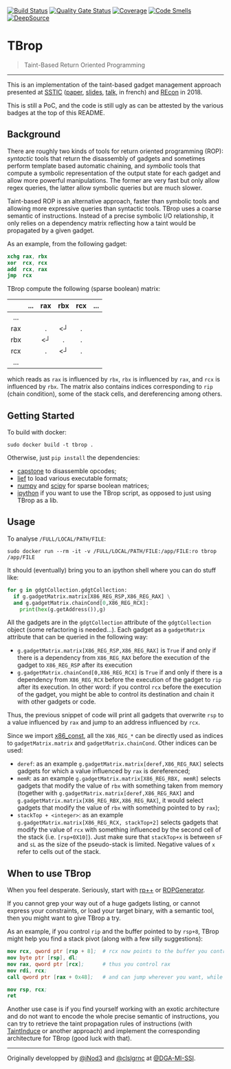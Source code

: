 [![Build Status](https://travis-ci.com/clslgrnc/tbrop.svg?branch=master)](https://travis-ci.com/clslgrnc/tbrop)
[![Quality Gate Status](https://sonarcloud.io/api/project_badges/measure?project=clslgrnc_tbrop&metric=alert_status)](https://sonarcloud.io/dashboard?id=clslgrnc_tbrop)
[![Coverage](https://sonarcloud.io/api/project_badges/measure?project=clslgrnc_tbrop&metric=coverage)](https://sonarcloud.io/dashboard?id=clslgrnc_tbrop)
[![Code Smells](https://sonarcloud.io/api/project_badges/measure?project=clslgrnc_tbrop&metric=code_smells)](https://sonarcloud.io/dashboard?id=clslgrnc_tbrop)  
[![DeepSource](https://static.deepsource.io/deepsource-badge-light.svg)](https://deepsource.io/gh/clslgrnc/tbrop/?ref=repository-badge)

# TBrop
> Taint-Based Return Oriented Programming
---

This is an implementation of the taint-based gadget management approach presented at [SSTIC](https://www.sstic.org/2018/presentation/T-Brop/) ([paper](https://www.sstic.org/media/SSTIC2018/SSTIC-actes/T-Brop/SSTIC2018-Article-T-Brop-le-guernic_khourbiga.pdf), [slides](https://www.sstic.org/media/SSTIC2018/SSTIC-actes/T-Brop/SSTIC2018-Slides-T-Brop-le-guernic_khourbiga.pdf), [talk](https://static.sstic.org/videos2018/SSTIC_2018-06-13_P03.mp4), in french) and [REcon](https://recon.cx/2018/montreal/schedule/events/129.html) in 2018.

This is still a PoC, and the code is still ugly as can be attested by the various badges at the top of this README.

## Background
There are roughly two kinds of tools for return oriented programming (ROP):
_syntactic_ tools that return the disassembly of gadgets and sometimes perform
template based automatic chaining, and _symbolic_ tools that compute a symbolic
representation of the output state for each gadget and allow more powerful
manipulations.
The former are very fast but only allow regex queries, the latter allow symbolic
queries but are much slower.

Taint-based ROP is an alternative approach, faster than symbolic tools and allowing more expressive queries than syntactic tools.
TBrop uses a coarse semantic of instructions. Instead of a precise symbolic I/O
relationship, it only relies on a dependency matrix reflecting how a taint would
be propagated by a given gadget.

As an example, from the following gadget:

```nasm
xchg rax, rbx
xor  rcx, rcx
add  rcx, rax
jmp  rcx
```

TBrop compute the following (sparse boolean) matrix:

|     | ... | rax | rbx | rcx | ...
|:---:|:---:|:---:|:---:|:---:|:---:
| ... |     |     |     |     |
| rax |     |  .  | <┘  |  .  |
| rbx |     | <┘  |  .  |  .  |
| rcx |     |  .  | <┘  |  .  |
| ... |     |     |     |     |

which reads as `rax` is influenced by `rbx`, `rbx` is influenced by `rax`, and `rcx` is influenced by `rbx`. The matrix also contains indices corresponding to `rip` (chain condition), some of the stack cells, and dereferencing among others.

## Getting Started

To build with docker:
```
sudo docker build -t tbrop .
```

Otherwise, just `pip install` the dependencies:
- [capstone](https://pypi.org/project/capstone/) to disassemble opcodes;
- [lief](https://pypi.org/project/lief/) to load various executable formats;
- [numpy](https://pypi.org/project/numpy/) and [scipy](https://pypi.org/project/scipy/) for sparse boolean matrices;
- [ipython](https://pypi.org/project/ipython/) if you want to use the TBrop script, as opposed to just using TBrop as a lib.
## Usage

To analyse ```/FULL/LOCAL/PATH/FILE```:
```
sudo docker run --rm -it -v /FULL/LOCAL/PATH/FILE:/app/FILE:ro tbrop /app/FILE
```

It should (eventually) bring you to an ipython shell where you can do stuff like:
```python
for g in gdgtCollection.gdgtCollection:
  if g.gadgetMatrix.matrix[X86_REG_RSP,X86_REG_RAX] \
  and g.gadgetMatrix.chainCond[0,X86_REG_RCX]:
    print(hex(g.getAddress()),g)
```

All the gadgets are in the `gdgtCollection` attribute of the `gdgtCollection` object (some refactoring is needed...). Each gadget as a `gadgetMatrix` attribute that can be queried in the following way:
- `g.gadgetMatrix.matrix[X86_REG_RSP,X86_REG_RAX]` is `True` if and only if there is a dependency from `X86_REG_RAX` before the execution of the gadget to `X86_REG_RSP` after its execution
- `g.gadgetMatrix.chainCond[0,X86_REG_RCX]` is `True` if and only if there is a dependency from `X86_REG_RCX` before the execution of the gadget to `rip` after its execution. In other word: if you control `rcx` before the execution of the gadget, you might be able to control its destination and chain it with other gadgets or code.

Thus, the previous snippet of code will print all gadgets that overwrite `rsp` to a value influenced by `rax` and jump to an address influenced by `rcx`.

Since we import [x86_const](https://github.com/aquynh/capstone/blob/4.0.1/bindings/python/capstone/x86_const.py), all the `X86_REG_*` can be directly used as indices to `gadgetMatrix.matrix` and `gadgetMatrix.chainCond`. Other indices can be used:
- `deref`: as an example `g.gadgetMatrix.matrix[deref,X86_REG_RAX]` selects gadgets for which a value influenced by `rax` is dereferenced;
- `memR`: as an example `g.gadgetMatrix.matrix[X86_REG_RBX, memR]` selects gadgets that modify the value of `rbx` with something taken from memory (together with `g.gadgetMatrix.matrix[deref,X86_REG_RAX]` and `g.gadgetMatrix.matrix[X86_REG_RBX,X86_REG_RAX]`, it would select gadgets that modify the value of `rbx` with something pointed to by `rax`);
- `stackTop + <integer>`: as an example `g.gadgetMatrix.matrix[X86_REG_RCX, stackTop+2]` selects gadgets that modify the value of `rcx` with something influenced by the second cell of the stack (i.e. `[rsp+0X10]`). Just make sure that `stackTop+x` is between `sF` and `sL` as the size of the pseudo-stack is limited. Negative values of `x` refer to cells out of the stack.

## When to use TBrop
When you feel desperate. Seriously, start with [rp++](https://github.com/0vercl0k/rp) or [ROPGenerator](https://github.com/Boyan-MILANOV/ropgenerator).

If you cannot grep your way out of a huge gadgets listing, or cannot express your constraints, or load your target binary, with a semantic tool, then you might want to give TBrop a try.

As an example, if you control `rip` and the buffer pointed to by `rsp+8`, TBrop might help you find a stack pivot (along with a few silly suggestions):
```nasm
mov rcx, qword ptr [rsp + 8];  # rcx now points to the buffer you control
mov byte ptr [rsp], dl;
mov rax, qword ptr [rcx];      # thus you control rax
mov rdi, rcx;
call qword ptr [rax + 0x48];   # and can jump wherever you want, while rcx points to your buffer

mov rsp, rcx;
ret
```

Another use case is if you find yourself working with an exotic architecture and do not want to encode the whole precise semantic of instructions, you can try to retrieve the taint propagation rules of instructions (with [TaintInduce](https://github.com/melynx/taintinduce) or another approach) and implement the corresponding architecture for TBrop (good luck with that).

--- 
Originally developped by [@iNod3](https://github.com/iNod3) and [@clslgrnc]() at [@DGA-MI-SSI](https://github.com/DGA-MI-SSI/T-Brop).